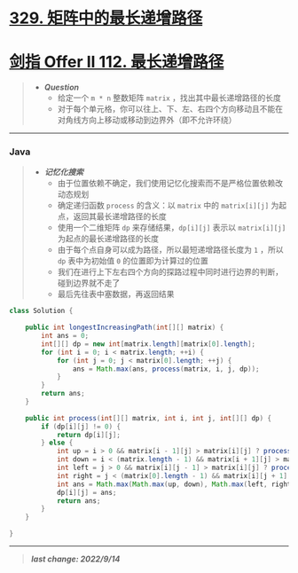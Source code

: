 # [329. 矩阵中的最长递增路径](https://leetcode.cn/problems/longest-increasing-path-in-a-matrix/)

# [剑指 Offer II 112. 最长递增路径](https://leetcode.cn/problems/fpTFWP/)

> - ***Question***
>   - 给定一个 `m * n` 整数矩阵 `matrix` ，找出其中最长递增路径的长度
>   - 对于每个单元格，你可以往上、下、左、右四个方向移动且不能在对角线方向上移动或移动到边界外（即不允许环绕）

---

### Java

> - ***记忆化搜索***
>   - 由于位置依赖不确定，我们使用记忆化搜索而不是严格位置依赖改动态规划
>   - 确定递归函数 `process` 的含义：以 `matrix` 中的 `matrix[i][j]` 为起点，返回其最长递增路径的长度
>   - 使用一个二维矩阵 `dp` 来存储结果，`dp[i][j]` 表示以 `matrix[i][j]` 为起点的最长递增路径的长度
>   - 由于每个点自身可以成为路径，所以最短递增路径长度为 `1` ，所以 `dp` 表中为初始值 `0` 的位置即为计算过的位置
>   - 我们在进行上下左右四个方向的探路过程中同时进行边界的判断，碰到边界就不走了
>   - 最后先往表中塞数据，再返回结果

```java
class Solution {
    
    public int longestIncreasingPath(int[][] matrix) {
        int ans = 0;
        int[][] dp = new int[matrix.length][matrix[0].length];
        for (int i = 0; i < matrix.length; ++i) {
            for (int j = 0; j < matrix[0].length; ++j) {
                ans = Math.max(ans, process(matrix, i, j, dp));
            }
        }
        return ans;
    }
    
    public int process(int[][] matrix, int i, int j, int[][] dp) {
        if (dp[i][j] != 0) {
            return dp[i][j];
        } else {
            int up = i > 0 && matrix[i - 1][j] > matrix[i][j] ? process(matrix, i - 1, j, dp) : 0;
            int down = i < (matrix.length - 1) && matrix[i + 1][j] > matrix[i][j] ? process(matrix, i + 1, j, dp) : 0;
            int left = j > 0 && matrix[i][j - 1] > matrix[i][j] ? process(matrix, i, j - 1, dp) : 0;
            int right = j < (matrix[0].length - 1) && matrix[i][j + 1] > matrix[i][j] ? process(matrix, i, j + 1, dp) : 0;
            int ans = Math.max(Math.max(up, down), Math.max(left, right)) + 1;
            dp[i][j] = ans;
            return ans;
        }
    }
    
}
```

---

> ***last change: 2022/9/14***
